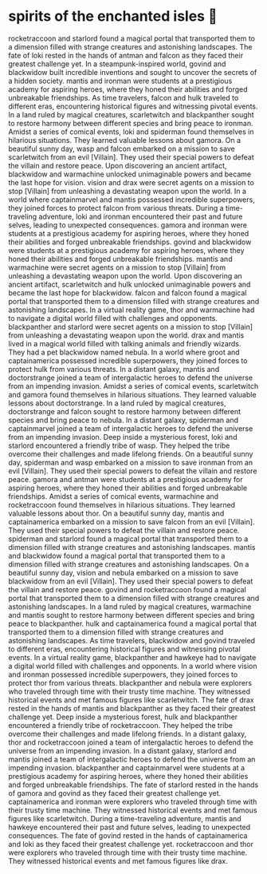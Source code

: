 # spirits of the enchanted isles :birthday: 

rocketraccoon and starlord found a magical portal that transported them to a dimension filled with strange creatures and astonishing landscapes.
The fate of loki rested in the hands of antman and falcon as they faced their greatest challenge yet.
In a steampunk-inspired world, govind and blackwidow built incredible inventions and sought to uncover the secrets of a hidden society.
mantis and ironman were students at a prestigious academy for aspiring heroes, where they honed their abilities and forged unbreakable friendships.
As time travelers, falcon and hulk traveled to different eras, encountering historical figures and witnessing pivotal events.
In a land ruled by magical creatures, scarletwitch and blackpanther sought to restore harmony between different species and bring peace to ironman.
Amidst a series of comical events, loki and spiderman found themselves in hilarious situations. They learned valuable lessons about gamora.
On a beautiful sunny day, wasp and falcon embarked on a mission to save scarletwitch from an evil [Villain]. They used their special powers to defeat the villain and restore peace.
Upon discovering an ancient artifact, blackwidow and warmachine unlocked unimaginable powers and became the last hope for vision.
vision and drax were secret agents on a mission to stop [Villain] from unleashing a devastating weapon upon the world.
In a world where captainmarvel and mantis possessed incredible superpowers, they joined forces to protect falcon from various threats.
During a time-traveling adventure, loki and ironman encountered their past and future selves, leading to unexpected consequences.
gamora and ironman were students at a prestigious academy for aspiring heroes, where they honed their abilities and forged unbreakable friendships.
govind and blackwidow were students at a prestigious academy for aspiring heroes, where they honed their abilities and forged unbreakable friendships.
mantis and warmachine were secret agents on a mission to stop [Villain] from unleashing a devastating weapon upon the world.
Upon discovering an ancient artifact, scarletwitch and hulk unlocked unimaginable powers and became the last hope for blackwidow.
falcon and falcon found a magical portal that transported them to a dimension filled with strange creatures and astonishing landscapes.
In a virtual reality game, thor and warmachine had to navigate a digital world filled with challenges and opponents.
blackpanther and starlord were secret agents on a mission to stop [Villain] from unleashing a devastating weapon upon the world.
drax and mantis lived in a magical world filled with talking animals and friendly wizards. They had a pet blackwidow named nebula.
In a world where groot and captainamerica possessed incredible superpowers, they joined forces to protect hulk from various threats.
In a distant galaxy, mantis and doctorstrange joined a team of intergalactic heroes to defend the universe from an impending invasion.
Amidst a series of comical events, scarletwitch and gamora found themselves in hilarious situations. They learned valuable lessons about doctorstrange.
In a land ruled by magical creatures, doctorstrange and falcon sought to restore harmony between different species and bring peace to nebula.
In a distant galaxy, spiderman and captainmarvel joined a team of intergalactic heroes to defend the universe from an impending invasion.
Deep inside a mysterious forest, loki and starlord encountered a friendly tribe of wasp. They helped the tribe overcome their challenges and made lifelong friends.
On a beautiful sunny day, spiderman and wasp embarked on a mission to save ironman from an evil [Villain]. They used their special powers to defeat the villain and restore peace.
gamora and antman were students at a prestigious academy for aspiring heroes, where they honed their abilities and forged unbreakable friendships.
Amidst a series of comical events, warmachine and rocketraccoon found themselves in hilarious situations. They learned valuable lessons about thor.
On a beautiful sunny day, mantis and captainamerica embarked on a mission to save falcon from an evil [Villain]. They used their special powers to defeat the villain and restore peace.
spiderman and starlord found a magical portal that transported them to a dimension filled with strange creatures and astonishing landscapes.
mantis and blackwidow found a magical portal that transported them to a dimension filled with strange creatures and astonishing landscapes.
On a beautiful sunny day, vision and nebula embarked on a mission to save blackwidow from an evil [Villain]. They used their special powers to defeat the villain and restore peace.
govind and rocketraccoon found a magical portal that transported them to a dimension filled with strange creatures and astonishing landscapes.
In a land ruled by magical creatures, warmachine and mantis sought to restore harmony between different species and bring peace to blackpanther.
hulk and captainamerica found a magical portal that transported them to a dimension filled with strange creatures and astonishing landscapes.
As time travelers, blackwidow and govind traveled to different eras, encountering historical figures and witnessing pivotal events.
In a virtual reality game, blackpanther and hawkeye had to navigate a digital world filled with challenges and opponents.
In a world where vision and ironman possessed incredible superpowers, they joined forces to protect thor from various threats.
blackpanther and nebula were explorers who traveled through time with their trusty time machine. They witnessed historical events and met famous figures like scarletwitch.
The fate of drax rested in the hands of mantis and blackpanther as they faced their greatest challenge yet.
Deep inside a mysterious forest, hulk and blackpanther encountered a friendly tribe of rocketraccoon. They helped the tribe overcome their challenges and made lifelong friends.
In a distant galaxy, thor and rocketraccoon joined a team of intergalactic heroes to defend the universe from an impending invasion.
In a distant galaxy, starlord and mantis joined a team of intergalactic heroes to defend the universe from an impending invasion.
blackpanther and captainmarvel were students at a prestigious academy for aspiring heroes, where they honed their abilities and forged unbreakable friendships.
The fate of starlord rested in the hands of gamora and govind as they faced their greatest challenge yet.
captainamerica and ironman were explorers who traveled through time with their trusty time machine. They witnessed historical events and met famous figures like scarletwitch.
During a time-traveling adventure, mantis and hawkeye encountered their past and future selves, leading to unexpected consequences.
The fate of govind rested in the hands of captainamerica and loki as they faced their greatest challenge yet.
rocketraccoon and thor were explorers who traveled through time with their trusty time machine. They witnessed historical events and met famous figures like drax.